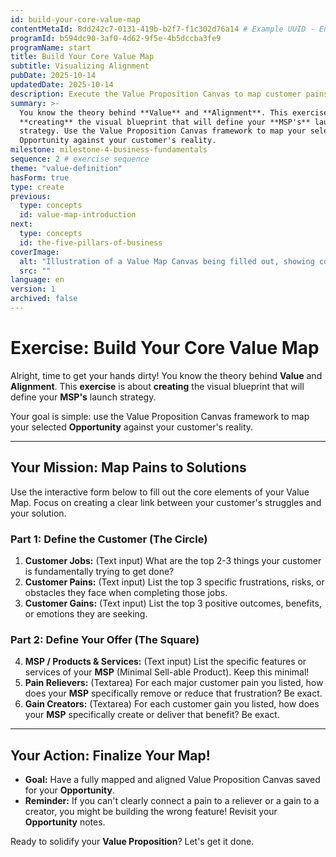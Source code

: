```yaml
---
id: build-your-core-value-map
contentMetaId: 8dd242c7-0131-419b-b2f7-f1c302d76a14 # Example UUID - Ensure uniqueness
programId: b594dc90-3af0-4d62-9f5e-4b5dccba3fe9
programName: start
title: Build Your Core Value Map
subtitle: Visualizing Alignment
pubDate: 2025-10-14
updatedDate: 2025-10-14
description: Execute the Value Proposition Canvas to map customer pains and gains directly to the Minimal Sell-able Product (MSP) solutions.
summary: >-
  You know the theory behind **Value** and **Alignment**. This exercise is about
  **creating** the visual blueprint that will define your **MSP's** launch
  strategy. Use the Value Proposition Canvas framework to map your selected
  Opportunity against your customer's reality.
milestone: milestone-4-business-fundamentals
sequence: 2 # exercise sequence
theme: "value-definition"
hasForm: true
type: create
previous:
  type: concepts
  id: value-map-introduction
next:
  type: concepts
  id: the-five-pillars-of-business
coverImage:
  alt: "Illustration of a Value Map Canvas being filled out, showing connections between customer profile and value map."
  src: ""
language: en
version: 1
archived: false
---
```

# Exercise: Build Your Core Value Map

Alright, time to get your hands dirty! You know the theory behind **Value** and **Alignment**. This **exercise** is about **creating** the visual blueprint that will define your **MSP's** launch strategy.

Your goal is simple: use the Value Proposition Canvas framework to map your selected **Opportunity** against your customer's reality.

---

## Your Mission: Map Pains to Solutions

Use the interactive form below to fill out the core elements of your Value Map. Focus on creating a clear link between your customer's struggles and your solution.

### Part 1: Define the Customer (The Circle)

1.  **Customer Jobs:** (Text input) What are the top 2-3 things your customer is fundamentally trying to get done?
2.  **Customer Pains:** (Text input) List the top 3 specific frustrations, risks, or obstacles they face when completing those jobs.
3.  **Customer Gains:** (Text input) List the top 3 positive outcomes, benefits, or emotions they are seeking.

### Part 2: Define Your Offer (The Square)

4.  **MSP / Products & Services:** (Text input) List the specific features or services of your **MSP** (Minimal Sell-able Product). Keep this minimal!
5.  **Pain Relievers:** (Textarea) For each major customer pain you listed, how does your **MSP** specifically remove or reduce that frustration? Be exact.
6.  **Gain Creators:** (Textarea) For each customer gain you listed, how does your **MSP** specifically create or deliver that benefit? Be exact.

---

## Your Action: Finalize Your Map!

* **Goal:** Have a fully mapped and aligned Value Proposition Canvas saved for your **Opportunity**.
* **Reminder:** If you can't clearly connect a pain to a reliever or a gain to a creator, you might be building the wrong feature! Revisit your **Opportunity** notes.

Ready to solidify your **Value Proposition**? Let's get it done.